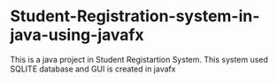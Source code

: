 # Student-Registration-system-in-java-using-javafx
This is a java project in Student Registartion System. This system used SQLITE database and GUI is created in javafx
